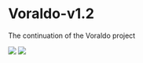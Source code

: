 # Voraldo-v1.2
The continuation of the Voraldo project

![](readme_gifs/out1.gif) ![](readme_gifs/out2.gif)
